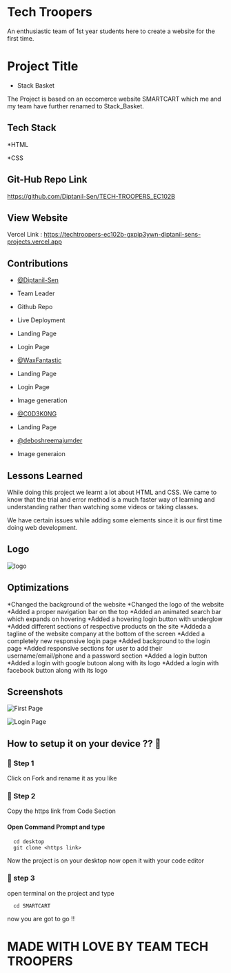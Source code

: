 
# Tech Troopers


An enthusiastic team of 1st year students here to create a website for the first time.



# Project Title

* Stack Basket

The Project is based on an eccomerce website SMARTCART which me and my team have further renamed to Stack_Basket.



## Tech Stack

*HTML

*CSS



## Git-Hub Repo Link

https://github.com/Diptanil-Sen/TECH-TROOPERS_EC102B



## View Website

Vercel Link : https://techtroopers-ec102b-gxpip3ywn-diptanil-sens-projects.vercel.app



## Contributions

- [@Diptanil-Sen](https://github.com/Diptanil-Sen)

* Team Leader

* Github Repo

* Live Deployment

* Landing Page

* Login Page



- [@WaxFantastic](https://github.com/WaxFantastic)

* Landing Page

* Login Page

* Image generation



- [@C0D3K0NG](https://github.com/C0D3K0NG)

* Landing Page



- [@deboshreemajumder](https://github.com/deboshreemajumder)

* Image generaion




## Lessons Learned

While doing this project we learnt a lot about HTML and CSS. We came to know that the trial and error method is a much faster way of learning and understanding rather than watching some videos or taking classes.

We have certain issues while adding some elements since it is our first time doing web development.



## Logo


![logo](https://github.com/C0D3K0NG/TECH-TROOPERS_EC102B/assets/150945082/b78b4872-fe1b-4388-b4cd-fe0733b377e2)



## Optimizations

*Changed the background of the website
*Changed the logo of the website
*Added a proper navigation bar on the top
*Added an animated search bar which expands on hovering
*Added a hovering login button with underglow
*Added different sections of respective products on the site
*Addeda a tagline of the website company at the bottom of the screen
*Added a completely new responsive login page 
*Added background to the login page
*Added responsive sections for user to add their username/email/phone and a password section
*Added a login button 
*Added a login with google butoon along with its logo
*Added a login with facebook button along with its logo



## Screenshots

![First Page](https://github.com/C0D3K0NG/TECH-TROOPERS_EC102B/assets/150945082/acb600b1-2cf2-4315-88b5-aa6c456c3627)

![Login Page](https://github.com/C0D3K0NG/TECH-TROOPERS_EC102B/assets/150945082/87c3861d-2699-4a8e-9316-d386eeabdf21)


## How to setup it on your device ?? 🤔

### 🤞 Step 1

Click on Fork and rename it as you like

### 🤞 Step 2 
Copy the https link from Code Section

#### Open Command Prompt and type

```http
  cd desktop
  git clone <https link>
```
Now the project is on your desktop now open it with your code editor
### 🤞 step 3
open terminal on the project and type 
```http
  cd SMARTCART
```
now you are got to go !!



# MADE WITH LOVE BY TEAM TECH TROOPERS

